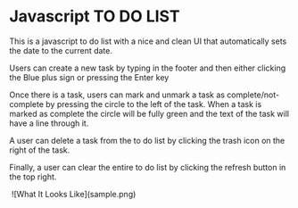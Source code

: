 # Javascript TO DO LIST

This is a javascript to do list with a nice and clean UI that automatically sets the date to the current date.

Users can create a new task by typing in the footer and then either clicking the Blue plus sign or pressing the Enter key

Once there is a task, users can mark and unmark a task as complete/not-complete by pressing the circle to the left of the task. When a task is marked as complete the circle will be fully green and the text of the task will have a line through it. 

A user can delete a task from the to do list by clicking the trash icon on the right of the task.

Finally, a user can clear the entire to do list by clicking the refresh button in the top right.


<image>
![What It Looks Like](sample.png)